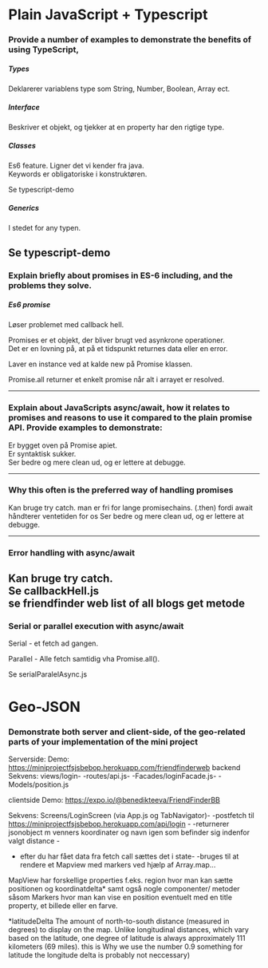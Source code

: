 # Plain JavaScript + Typescript
### Provide a number of examples to demonstrate the benefits of using TypeScript,
##### Types
Deklarerer variablens type som String, Number, Boolean, Array ect.  

##### Interface
Beskriver et objekt, og tjekker at en property har den rigtige type.  

##### Classes
Es6 feature. Ligner det vi kender fra java.  
Keywords er obligatoriske i konstruktøren.  

Se typescript-demo  

##### Generics
I stedet for any typen.  

Se typescript-demo  
---

### Explain briefly about promises in ES-6 including, and the problems they solve.
##### Es6 promise
Løser problemet med callback hell.

Promises er et objekt, der bliver brugt ved asynkrone operationer.  
Det er en lovning på, at på et tidspunkt returnes data eller en error.  

Laver en instance ved at kalde new på Promise klassen.  

Promise.all returner et enkelt promise når alt i arrayet er resolved.  

---

### Explain about JavaScripts async/await, how it relates to promises and reasons to use it compared to the plain promise API. Provide examples to demonstrate:
Er bygget oven på Promise apiet.  
Er syntaktisk sukker.  
Ser bedre og mere clean ud, og er lettere at debugge.  

---
### Why this often is the preferred way of handling promises
Kan bruge try catch. 
man er fri for lange promisechains. (.then) fordi await håndterer ventetiden for os
Ser bedre og mere clean ud, og er lettere at debugge.  

---
### Error handling with async/await
Kan bruge try catch.  
Se callbackHell.js  
se friendfinder web list of all blogs get metode
---
### Serial or parallel execution with async/await
Serial - et fetch ad gangen.  

Parallel - Alle fetch samtidig vha Promise.all().  

Se serialParalelAsync.js  

# Geo-JSON 
### Demonstrate both server and client-side, of the geo-related parts of your implementation of the mini project
Serverside:
Demo: https://miniprojectfsjsbebop.herokuapp.com/friendfinderweb backend
Sekvens: views/login- -routes/api.js- -Facades/loginFacade.js- -Models/position.js

clientside
Demo: https://expo.io/@benedikteeva/FriendFinderBB

Sekvens: Screens/LoginScreen (via App.js og TabNavigator)- -postfetch til https://miniprojectfsjsbebop.herokuapp.com/api/login - 
-returnerer jsonobject m venners koordinater og navn igen som befinder sig indenfor valgt distance - 
- efter du har fået data fra fetch call sættes det i state-
-bruges til at rendere et Mapview med markers ved hjælp af Array.map...

MapView har forskellige properties f.eks. region hvor man kan sætte positionen og koordinatdelta*  samt også nogle componenter/ metoder såsom Markers hvor man kan vise en position eventuelt med en title property, et billede eller en farve. 








*latitudeDelta
The amount of north-to-south distance (measured in degrees) to display on the map. Unlike longitudinal distances, which vary based on the latitude, one degree of latitude is always approximately 111 kilometers (69 miles). this is Why we use the number 0.9 something for latitude the longitude delta is probably not neccessary)